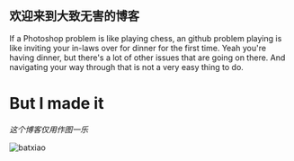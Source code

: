 ## 欢迎来到大致无害的博客

If a Photoshop problem is like playing chess, an github problem playing is
like inviting your in-laws over for dinner for the first time. Yeah you're having dinner, but there's a lot of other issues that are going on there. And navigating your way through that is not a very easy thing to do.

# But I made it

_这个博客仅用作图一乐_

![batxiao](https://user-images.githubusercontent.com/80875061/111583016-b434dd00-87f6-11eb-9e2c-af9071f80db3.jpg)




